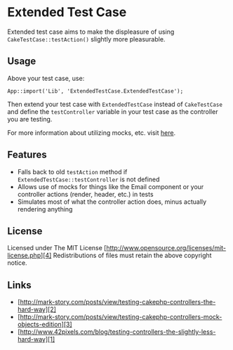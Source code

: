 # Extended Test Case

Extended test case aims to make the displeasure of using
`CakeTestCase::testAction()` slightly more pleasurable.

## Usage

Above your test case, use:

    App::import('Lib', 'ExtendedTestCase.ExtendedTestCase');

Then extend your test case with `ExtendedTestCase` instead of `CakeTestCase` and
define the `testController` variable in your test case as the controller you are
testing.

For more information about utilizing mocks, etc. visit [here][1].

## Features

- Falls back to old `testAction` method if `ExtendedTestCase::testController`
is not defined
- Allows use of mocks for things like the Email component or your controller
actions (render, header, etc.) in tests
- Simulates most of what the controller action does, minus actually rendering
anything

## License

Licensed under The MIT License
[http://www.opensource.org/licenses/mit-license.php][4]
Redistributions of files must retain the above copyright notice.

## Links

- [http://mark-story.com/posts/view/testing-cakephp-controllers-the-hard-way][2]
- [http://mark-story.com/posts/view/testing-cakephp-controllers-mock-objects-edition][3]
- [http://www.42pixels.com/blog/testing-controllers-the-slightly-less-hard-way][1]

[1]: http://www.42pixels.com/blog/testing-controllers-the-slightly-less-hard-way
[2]: http://mark-story.com/posts/view/testing-cakephp-controllers-the-hard-way
[3]: http://mark-story.com/posts/view/testing-cakephp-controllers-mock-objects-edition
[4]: http://www.opensource.org/licenses/mit-license.php